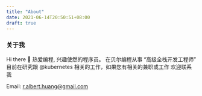 ```yaml
---
title: "About"
date: 2021-06-14T20:50:51+08:00
draft: true
---
```


### 关于我

Hi there 👋
热爱编程, 兴趣使然的程序员。
在贝尔编程从事 “高级全栈开发工程师”
目前在研究跟 @kubernetes 相关的工作，如果您有相关的兼职或工作 欢迎联系我

Email: r.albert.huang@gmail.com